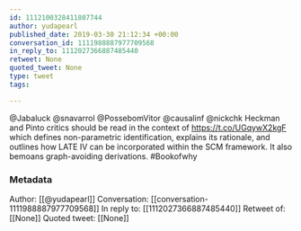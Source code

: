 ```yaml
---
id: 1112100328411807744
author: yudapearl
published_date: 2019-03-30 21:12:34 +00:00
conversation_id: 1111988887977709568
in_reply_to: 1112027366887485440
retweet: None
quoted_tweet: None
type: tweet
tags:

---
```


@Jabaluck @snavarrol @PossebomVitor @causalinf @nickchk Heckman and Pinto critics should be read in the context of  https://t.co/UGqywX2kgF
which defines non-parametric identification, explains its rationale, and outlines how LATE IV can be incorporated within the SCM framework. It also bemoans graph-avoiding derivations. #Bookofwhy

### Metadata

Author: [[@yudapearl]]
Conversation: [[conversation-1111988887977709568]]
In reply to: [[1112027366887485440]]
Retweet of: [[None]]
Quoted tweet: [[None]]
